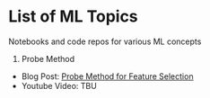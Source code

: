 # List of ML Topics
Notebooks and code repos for various ML concepts

1. Probe Method

- Blog Post: [Probe Method for Feature Selection](https://www.machinelearningplus.com/machine-learning/probe-method-how-to-select-features-for-ml-models/)
- Youtube Video: TBU

